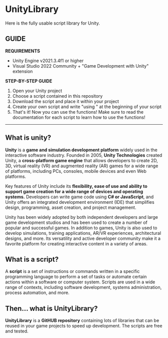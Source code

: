 # UnityLibrary
Here is the fully usable script library for Unity.

## GUIDE

**REQUIREMENTS**
- Unity Engine v2021.3.4f1 or higher
- Visual Studio 2022 Community + "Game Development with Unity" extension

**STEP-BY-STEP GUIDE**
1. Open your Unity project
2. Choose a script contained in this repository
3. Download the script and place it within your project
4. Create your own script and write "using <nomelibrary>" at the beginning of your script
5. That's it! Now you can use the functions! Make sure to read the documentation for each script to learn how to use the functions!

---

## What is unity?

**Unity** is a **game and simulation development platform** widely used in the interactive software industry. Founded in 2005, **Unity Technologies** created Unity, a **cross-platform game engine** that allows developers to create 2D, 3D, virtual reality (VR) and augmented reality (AR) games for a wide range of platforms, including PCs, consoles, mobile devices and even Web platforms.

Key features of Unity include its **flexibility, ease of use and ability to support game creation for a wide range of devices and operating systems.** Developers can write game code using **C# or JavaScript**, and Unity offers an integrated development environment (IDE) that simplifies design, programming, asset creation, and project management.

Unity has been widely adopted by both independent developers and large game development studios and has been used to create a number of popular and successful games. In addition to games, Unity is also used to develop simulations, training applications, AR/VR experiences, architectural designs, and more. Its versatility and active developer community make it a favorite platform for creating interactive content in a variety of areas.

## What is a script?

A **script** is a set of instructions or commands written in a specific programming language to perform a set of tasks or automate certain actions within a software or computer system. Scripts are used in a wide range of contexts, including software development, systems administration, process automation, and more.

## Then... what is UnityLibrary?

**UnityLibrary** is a **GitHUB repository** containing lots of libraries that can be reused in your game projects to speed up development. The scripts are free and tested.




